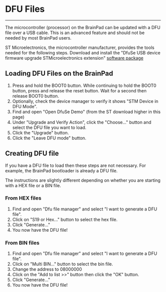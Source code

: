 # DFU Files
---
The microcontroller (processor) on the BrainPad can be updated with a DFU file over a USB cable. This is an advanced feature and should not be needed by most BrainPad users.

ST Microelectronics, the microcontroller manufacturer, provides the tools needed for the following steps. Download and install the "DfuSe USB device firmware upgrade STMicroelectronics extension" [software package](http://www.st.com/en/development-tools/stsw-stm32080.html)

## Loading DFU Files on the BrainPad
1. Press and hold the BOOT0 button. While continuing to hold the BOOT0 button, press and release the reset button. Wait for a second then release BOOT0 button.
2. Optionally, check the device manager to verify it shows "STM Device in DFU Mode".
3. Find and open "Open DfuSe Demo" (from the ST download higher in this page)
4. Under "Upgrade and Verify Action", click the "Choose..." button and select the DFU file you want to load.
5. Click the "Upgrade" button.
6. Click the "Leave DFU mode" button.

## Creating DFU file
If you have a DFU file to load then these steps are not necessary. For example, the BrainPad bootloader is already a DFU file.

The instructions are slightly different depending on whether you are starting with a HEX file or a BIN file.

### From HEX files
1. Find and open "Dfu file manager" and select "I want to generate a DFU file".
2. Click on "S19 or Hex..." button to select the hex file.
3. Click "Generate..."
4. You now have the DFU file!

### From BIN files
1. Find and open "Dfu file manager" and select "I want to generate a DFU file".
2. Click on "Multi BIN..." button to select the bin file.
3. Change the address to 08000000
4. Click on the "Add to list >>" button then click the "OK" button.
5. Click "Generate..."
6. You now have the DFU file!
